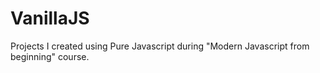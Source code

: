 # VanillaJS

Projects I created using Pure Javascript during "Modern Javascript from beginning" course. 
